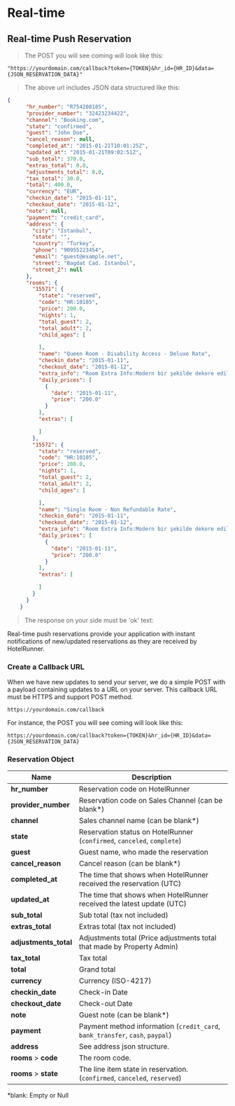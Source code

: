 # Real-time

## Real-time Push Reservation

> The POST you will see coming will look like this:

```shell
"https://yourdomain.com/callback?token={TOKEN}&hr_id={HR_ID}&data={JSON_RESERVATION_DATA}"
```

> The above url includes JSON data structured like this:

```json
{
      "hr_number": "R754208185",
      "provider_number": "32423234422",
      "channel": "Booking.com",
      "state": "confirmed",
      "guest": "John Doe",
      "cancel_reason": null,
      "completed_at": "2015-01-21T10:01:25Z",
      "updated_at": "2015-01-21T09:02:51Z",
      "sub_total": 370.0,
      "extras_total": 0.0,
      "adjustments_total": 0.0,
      "tax_total": 30.0,
      "total": 400.0,
      "currency": "EUR",
      "checkin_date": "2015-01-11",
      "checkout_date": "2015-01-12",
      "note": null,
      "payment": "credit_card",
      "address": {
        "city": "Istanbul",
        "state": "",
        "country": "Turkey",
        "phone": "90955223454",
        "email": "guest@example.net",
        "street": "Bagdat Cad. Istanbul",
        "street_2": null
      },
      "rooms": {
        "15571": {
          "state": "reserved",
          "code": "HR:10105",
          "price": 200.0,
          "nights": 1,
          "total_guest": 2,
          "total_adult": 2,
          "child_ages": [

          ],
          "name": "Queen Room - Disability Access - Deluxe Rate",
          "checkin_date": "2015-01-11",
          "checkout_date": "2015-01-12",
          "extra_info": "Room Extra Info:Modern bir şekilde dekore edilmiş bu stüdyoda çalışma masası ve özel banyo bulunmaktadır.\nMeal Plan:Kahvaltı oda fiyatına dahildir.\nNon-Smoking Room",
          "daily_prices": [
            {
              "date": "2015-01-11",
              "price": "200.0"
            }
          ],
          "extras": [

          ]
        },
        "15572": {
          "state": "reserved",
          "code": "HR:10105",
          "price": 200.0,
          "nights": 1,
          "total_guest": 2,
          "total_adult": 2,
          "child_ages": [

          ],
          "name": "Single Room - Non Refundable Rate",
          "checkin_date": "2015-01-11",
          "checkout_date": "2015-01-12",
          "extra_info": "Room Extra Info:Modern bir şekilde dekore edilmiş bu stüdyoda çalışma masası ve özel banyo bulunmaktadır.\nMeal Plan:Kahvaltı oda fiyatına dahildir.\nNon-Smoking Room",
          "daily_prices": [
            {
              "date": "2015-01-11",
              "price": "200.0"
            }
          ],
          "extras": [

          ]
        }
      }
    }


```
> The response on your side must be 'ok' text:


Real-time push reservations provide your application with instant notifications of new/updated reservations as
they are received by HotelRunner.

### Create a Callback URL

When we have new updates to send your server, we do a simple POST with a payload containing updates to a URL on your server.
This callback URL must be HTTPS and support POST method.

`https://yourdomain.com/callback`

For instance, the POST you will see coming will look like this:

`https://yourdomain.com/callback?token={TOKEN}&hr_id={HR_ID}&data={JSON_RESERVATION_DATA}`


### Reservation Object

Name | Description
------------ | ------
**hr_number** | Reservation code on HotelRunner
**provider_number** | Reservation code on Sales Channel (can be blank*)
**channel** | Sales channel name (can be blank*)
**state** | Reservation status on HotelRunner (`confirmed`, `canceled`, `complete`)
**guest** | Guest name, who made the reservation
**cancel_reason** | Cancel reason (can be blank*)
**completed_at** | The time that shows when HotelRunner received the reservation (UTC)
**updated_at** | The time that shows when HotelRunner received the latest update (UTC)
**sub_total** | Sub total (tax not included)
**extras_total** | Extras total (tax not included)
**adjustments_total** | Adjustments total (Price adjustments total that made by Property Admin)
**tax_total** | Tax total
**total** | Grand total
**currency** | Currency (ISO-4217)
**checkin_date** | Check-in Date
**checkout_date** | Check-out Date
**note** | Guest note (can be blank*)
**payment** | Payment method information (`credit_card`, `bank_transfer`, `cash`, `paypal`)
**address** | See address json structure.
**rooms** > **code** | The room code.
**rooms** > **state** | The line item state in reservation. (`confirmed`, `canceled`, `reserved`)



*blank: Empty or Null
